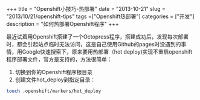 +++
title = "Openshift小技巧-热部署"
date = "2013-10-21"
slug = "2013/10/21/openshift-tips"
tags =["Openshift热部署"]
categories = ["开发"]
description = "如何热部署Openshift程序"
+++

最近试着用Openshift搭建了一个Octopress程序，搭建成功后，发现每次部署时，都会引起站点临时无法访问，这是自己使用Github的pages时没遇到的事情，用Google快速搜索下，原来要用热部署（hot deploy)实现不重启openshift程序部署文件，官方是支持的，方法很简单：

1. 切换到你的Openshift程序根目录
2. 创建文件hot_deploy到指定目录：


```bash
touch .openshift/markers/hot_deploy
```
